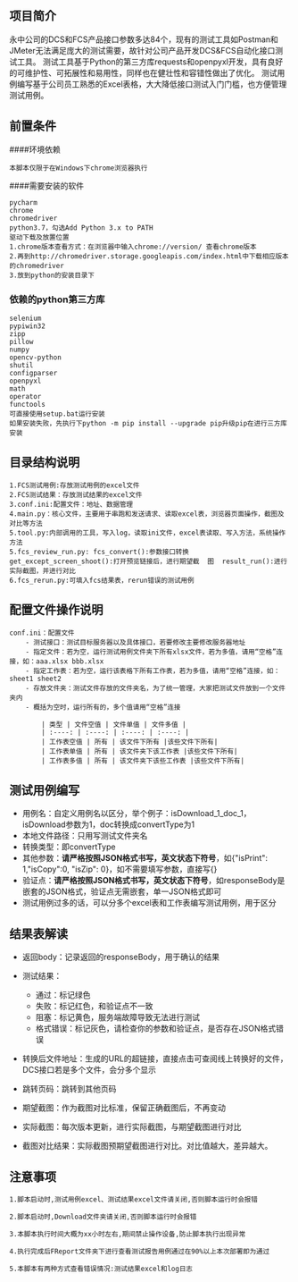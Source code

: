 ## 项目简介  
永中公司的DCS和FCS产品接口参数多达84个，现有的测试工具如Postman和JMeter无法满足庞大的测试需要，故针对公司产品开发DCS&FCS自动化接口测试工具。
测试工具基于Python的第三方库requests和openpyxl开发，具有良好的可维护性、可拓展性和易用性，同样也在健壮性和容错性做出了优化。
测试用例编写基于公司员工熟悉的Excel表格，大大降低接口测试入门门槛，也方便管理测试用例。


## 前置条件
####环境依赖
```shell
本脚本仅限于在Windows下chrome浏览器执行
```
####需要安装的软件
```shell
pycharm 
chrome 
chromedriver 
python3.7，勾选Add Python 3.x to PATH 
驱动下载及放置位置
1.chrome版本查看方式：在浏览器中输入chrome://version/ 查看chrome版本
2.再到http://chromedriver.storage.googleapis.com/index.html中下载相应版本的chromedriver
3.放到python的安装目录下
```
### 依赖的python第三方库
```shell
selenium
pypiwin32
zipp
pillow
numpy
opencv-python
shutil
configparser
openpyxl
math
operator
functools
可直接使用setup.bat运行安装
如果安装失败，先执行下python -m pip install --upgrade pip升级pip在进行三方库安装
```


## 目录结构说明
```shell
1.FCS测试用例:存放测试用例的excel文件
2.FCS测试结果：存放测试结果的excel文件
3.conf.ini:配置文件：地址、数据管理
4.main.py：核心文件，主要用于串跑和发送请求、读取excel表，浏览器页面操作，截图及对比等方法
5.tool.py:内部调用的工具，写入log，读取ini文件，excel表读取、写入方法，系统操作方法
5.fcs_review_run.py: fcs_convert():参数接口转换  get_except_screen_shoot():打开预览链接后，进行期望截  图  result_run():进行实际截图，并进行对比
6.fcs_rerun.py:可填入fcs结果表，rerun错误的测试用例
```


## 配置文件操作说明
```shell
conf.ini：配置文件
    - 测试接口：测试目标服务器以及具体接口，若要修改主要修改服务器地址
    - 指定文件：若为空，运行测试用例文件夹下所有xlsx文件，若为多值，请用“空格”连接，如：aaa.xlsx bbb.xlsx
    - 指定工作表：若为空，运行该表格下所有工作表，若为多值，请用“空格”连接，如：sheet1 sheet2
    - 存放文件夹：测试文件存放的文件夹名，为了统一管理，大家把测试文件放到一个文件夹内
    - 概括为空时，运行所有的，多个值请用“空格”连接
    
        | 类型 | 文件空值 | 文件单值 | 文件多值 |
        | :----: | :----: | :----: | :----: |
        | 工作表空值 | 所有 | 该文件下所有 |该些文件下所有|
        | 工作表单值 | 所有 | 该文件夹下该工作表 |该些文件下所有|
        | 工作表多值 | 所有 | 该文件夹下该些工作表 |该些文件下所有|  
```
## 测试用例编写
- 用例名：自定义用例名以区分，举个例子：isDownload_1_doc_1，isDownload参数为1，doc转换成convertType为1
- 本地文件路径：只用写测试文件夹名
- 转换类型：即convertType
- 其他参数：**请严格按照JSON格式书写，英文状态下符号**，如{"isPrint": 1,"isCopy":0, "isZip": 0}，如不需要填写参数，直接写{}
- 验证点：**请严格按照JSON格式书写，英文状态下符号**，如responseBody是嵌套的JSON格式，验证点无需嵌套，单一JSON格式即可
- 测试用例过多的话，可以分多个excel表和工作表编写测试用例，用于区分
## 结果表解读
- 返回body：记录返回的responseBody，用于确认的结果

- 测试结果：
    - 通过：标记绿色
    - 失败：标记红色，和验证点不一致
    - 阻塞：标记黄色，服务端故障导致无法进行测试
    - 格式错误：标记灰色，请检查你的参数和验证点，是否存在JSON格式错误

- 转换后文件地址：生成的URL的超链接，直接点击可查阅线上转换好的文件，DCS接口若是多个文件，会分多个显示
- 跳转页码：跳转到其他页码
- 期望截图：作为截图对比标准，保留正确截图后，不再变动
- 实际截图：每次版本更新，进行实际截图，与期望截图进行对比
- 截图对比结果：实际截图预期望截图进行对比。对比值越大，差异越大。

## 注意事项
```shell
1.脚本启动时,测试用例excel、测试结果excel文件请关闭,否则脚本运行时会报错

2.脚本启动时,Download文件夹请关闭,否则脚本运行时会报错

3.本脚本执行时间大概为xx小时左右,期间禁止操作设备,防止脚本执行出现异常

4.执行完成后FReport文件夹下进行查看测试报告用例通过在90%以上本次部署即为通过

5.本脚本有两种方式查看错误情况:测试结果excel和log日志

```

